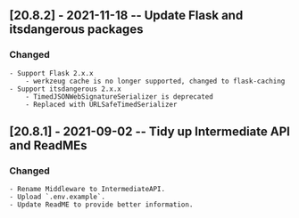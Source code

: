 ## [20.8.2] - 2021-11-18 -- Update Flask and itsdangerous packages
### Changed
    - Support Flask 2.x.x
        - werkzeug cache is no longer supported, changed to flask-caching
    - Support itsdangerous 2.x.x
        - TimedJSONWebSignatureSerializer is deprecated
        - Replaced with URLSafeTimedSerializer
## [20.8.1] - 2021-09-02 -- Tidy up Intermediate API and ReadMEs
### Changed
	- Rename Middleware to IntermediateAPI.
    - Upload `.env.example`.
    - Update ReadME to provide better information.
